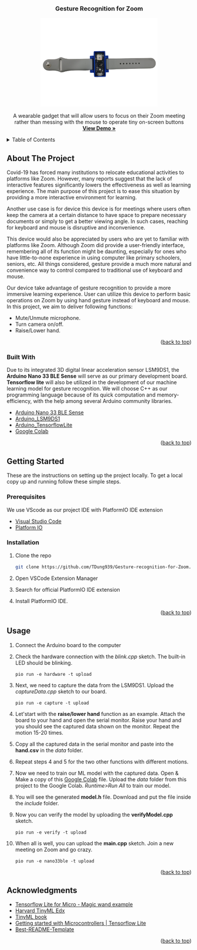 <div id="top"></div>


<!-- PROJECT LOGO -->
<br />
<div align="center">

  <h3 align="center">Gesture Recognition for Zoom</h3>

  <img src="hardware-resources/nano_wearable.png" height="240px"/>

  <p align="center">
    A wearable gadget that will allow users to focus on their Zoom meeting rather than messing with the mouse to operate tiny on-screen buttons
    <br />
    <a href="https://youtu.be/YRZn4PUMrcA"><strong>View Demo »</strong></a>
  </p>
</div>



<!-- TABLE OF CONTENTS -->
<details>
  <summary>Table of Contents</summary>
  <ol>
    <li>
      <a href="#about-the-project">About The Project</a>
      <ul>
        <li><a href="#built-with">Built With</a></li>
      </ul>
    </li>
    <li>
      <a href="#getting-started">Getting Started</a>
      <ul>
        <li><a href="#prerequisites">Prerequisites</a></li>
        <li><a href="#installation">Installation</a></li>
      </ul>
    </li>
    <li><a href="#usage">Usage</a></li>
    <!-- <li><a href="#contributing">Contributing</a></li>
    <li><a href="#license">License</a></li> -->
    <li><a href="#acknowledgments">Acknowledgments</a></li>
  </ol>
</details>



<!-- ABOUT THE PROJECT -->
## About The Project

Covid-19 has forced many institutions to relocate educational activities to platforms like Zoom. However, many reports suggest that the lack of interactive features significantly lowers the effectiveness as well as learning experience. The main purpose of this project is to ease this
situation by providing a more interactive environment for learning.

Another use case is for device this device is for meetings where users often keep the camera at a certain distance to have space to prepare necessary documents or simply to get a better viewing angle. In such cases, reaching for keyboard and mouse is disruptive and inconvenience.

This device would also be appreciated by users who are yet to familiar with platforms like Zoom. Although Zoom did provide a user-friendly interface, remembering all of its function might be daunting, especially for ones who have little-to-none experience in using computer like primary schoolers, seniors, etc. All things considered, gesture provide a much more natural and convenience way to control
compared to traditional use of keyboard and mouse.

Our device take advantage of gesture recognition to provide a more immersive learning experience. User can utilize this device to perform basic operations on Zoom by using hand gesture instead of keyboard and mouse. In this project, we aim to deliver following functions:
* Mute/Unmute microphone.
* Turn camera on/off.
* Raise/Lower hand.


<p align="right">(<a href="#top">back to top</a>)</p>



### Built With

Due to its integrated 3D digital linear acceleration sensor LSM9DS1, the **Arduino Nano 33 BLE Sense** will serve as our primary development board. **Tensorflow lite** will also be utilized in the development of our machine learning model for gesture recognition. We will choose C++ as our programming language because of its quick computation and memory-efficiency, with the help among several Arduino community libraries. 

* [Arduino Nano 33 BLE Sense](https://docs.arduino.cc/hardware/nano-33-ble-sense)
* [Arduino_LSM9DS1](https://www.arduino.cc/reference/en/libraries/arduino_lsm9ds1/)
* [Arduino_TensorflowLite](https://www.arduino.cc/reference/en/libraries/arduino_tensorflowlite/)
* [Google Colab](https://drive.google.com/file/d/1iYOik6-nWXY7YByqHToWi4ziPltngjGt/view?usp=sharing)


<p align="right">(<a href="#top">back to top</a>)</p>

<!-- GETTING STARTED -->
## Getting Started

These are the instructions on setting up the project locally. To get a local copy up and running follow these simple steps.

### Prerequisites

We use VScode as our project IDE with PlatformIO IDE extension
* [Visual Studio Code](https://code.visualstudio.com/)
* [Platform IO](https://platformio.org/)

### Installation

1. Clone the repo
   ```sh
   git clone https://github.com/TDung939/Gesture-recognition-for-Zoom.git
   ```
2. Open VSCode Extension Manager

3. Search for official PlatformIO IDE extension

4. Install PlatformIO IDE.


<p align="right">(<a href="#top">back to top</a>)</p>



<!-- USAGE EXAMPLES -->
## Usage

1. Connect the Arduino board to the computer

2. Check the hardware connection with the *blink.cpp* sketch. The built-in LED should be blinking.
    ```ssh
    pio run -e hardware -t upload
    ```
3. Next, we need to capture the data from the LSM9DS1. Upload the *captureData.cpp* sketch to our board.
    ```ssh
    pio run -e capture -t upload
    ```
4. Let'start with the **raise/lower hand** function as an example. Attach the board to your hand and open the serial monitor. Raise your hand and you should see the captured data shown on the monitor. Repeat the motion 15-20 times.

5. Copy all the captured data in the serial monitor and paste into the **hand.csv** in the *data* folder.

6. Repeat steps 4 and 5 for the two other functions with different motions.

7. Now we need to train our ML model with the captured data. Open & Make a copy of this [Google Colab](https://drive.google.com/file/d/1iYOik6-nWXY7YByqHToWi4ziPltngjGt/view?usp=sharing) file. Upload the *data* folder from this project to the Google Colab. *Runtime>Run All* to train our model.

8. You will see the generated **model.h** file. Download and put the file inside the *include* folder.

9. Now you can verify the model by uploading the **verifyModel.cpp** sketch.
    ```ssh
    pio run -e verify -t upload
    ```
10. When all is well, you can upload the **main.cpp** sketch. Join a new meeting on Zoom and go crazy.
    ```ssh
    pio run -e nano33ble -t upload
    ```

<p align="right">(<a href="#top">back to top</a>)</p>

<!-- ACKNOWLEDGMENTS -->
## Acknowledgments
* [Tensorflow Lite for Micro - Magic wand example](https://github.com/tensorflow/tflite-micro/tree/main/tensorflow/lite/micro/examples/magic_wand)
* [Harvard TinyML Edx](https://www.edx.org/professional-certificate/harvardx-tiny-machine-learning)
* [TinyML book](https://www.oreilly.com/library/view/tinyml/9781492052036/)
* [Getting started with Microcontrollers | Tensorflow Lite](https://www.tensorflow.org/lite/microcontrollers/get_started_low_level)
* [Best-README-Template](https://github.com/othneildrew/Best-README-Template)

<p align="right">(<a href="#top">back to top</a>)</p>
